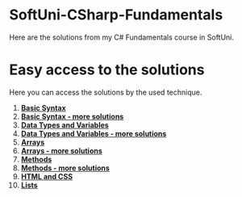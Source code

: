 # SoftUni-CSharp-Fundamentals
Here are the solutions from my C# Fundamentals course in SoftUni.

# Easy access to the solutions
Here you can access the solutions by the used technique.

1. [**Basic Syntax**](https://github.com/StanchosCodes/SoftUni-CSharp-Fundamentals/tree/main/Basic%20Syntax)
2. [**Basic Syntax - more solutions**](https://github.com/StanchosCodes/SoftUni-CSharp-Fundamentals/tree/main/Basic%20Syntax%20-%20more%20solutions)
3. [**Data Types and Variables**](https://github.com/StanchosCodes/SoftUni-CSharp-Fundamentals/tree/main/Data%20Types%20and%20Variables)
4. [**Data Types and Variables - more solutions**](https://github.com/StanchosCodes/SoftUni-CSharp-Fundamentals/tree/main/Data%20Types%20and%20Variables%20-%20more%20solutions)
5. [**Arrays**](https://github.com/StanchosCodes/SoftUni-CSharp-Fundamentals/tree/main/Arrays)
6. [**Arrays - more solutions**](https://github.com/StanchosCodes/SoftUni-CSharp-Fundamentals/tree/main/Arrays%20-%20more%20solutions)
7. [**Methods**](https://github.com/StanchosCodes/SoftUni-CSharp-Fundamentals/tree/main/Methods)
8. [**Methods - more solutions**](https://github.com/StanchosCodes/SoftUni-CSharp-Fundamentals/tree/main/Methods%20-%20more%20solutions)
9. [**HTML and CSS**](https://github.com/StanchosCodes/SoftUni-CSharp-Fundamentals/tree/main/HTML%20and%20CSS%20%20project)
10. [**Lists**](https://github.com/StanchosCodes/SoftUni-CSharp-Fundamentals/tree/main/Lists)

